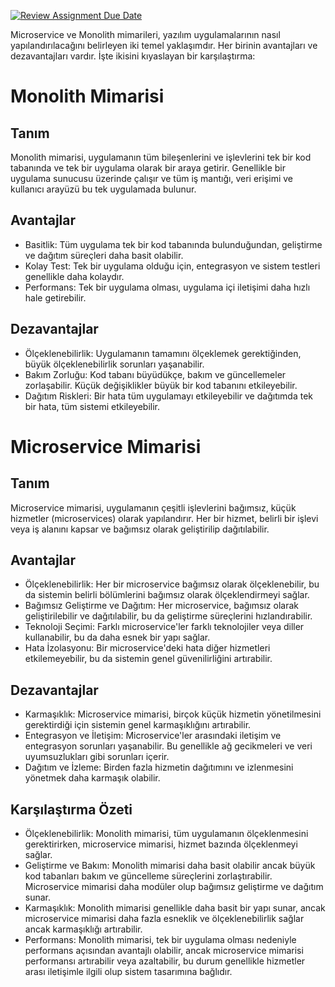 [![Review Assignment Due Date](https://classroom.github.com/assets/deadline-readme-button-22041afd0340ce965d47ae6ef1cefeee28c7c493a6346c4f15d667ab976d596c.svg)](https://classroom.github.com/a/QWW6IsQU)

Microservice ve Monolith mimarileri, yazılım uygulamalarının nasıl yapılandırılacağını belirleyen iki temel yaklaşımdır. Her birinin avantajları ve dezavantajları vardır. İşte ikisini kıyaslayan bir karşılaştırma:

# Monolith Mimarisi

## Tanım

Monolith mimarisi, uygulamanın tüm bileşenlerini ve işlevlerini tek bir kod tabanında ve tek bir uygulama olarak bir araya getirir. Genellikle bir uygulama sunucusu üzerinde çalışır ve tüm iş mantığı, veri erişimi ve kullanıcı arayüzü bu tek uygulamada bulunur.

## Avantajlar

* Basitlik: Tüm uygulama tek bir kod tabanında bulunduğundan, geliştirme ve dağıtım süreçleri daha basit olabilir.
* Kolay Test: Tek bir uygulama olduğu için, entegrasyon ve sistem testleri genellikle daha kolaydır.
* Performans: Tek bir uygulama olması, uygulama içi iletişimi daha hızlı hale getirebilir.

## Dezavantajlar

* Ölçeklenebilirlik: Uygulamanın tamamını ölçeklemek gerektiğinden, büyük ölçeklenebilirlik sorunları yaşanabilir.
* Bakım Zorluğu: Kod tabanı büyüdükçe, bakım ve güncellemeler zorlaşabilir. Küçük değişiklikler büyük bir kod tabanını etkileyebilir.
* Dağıtım Riskleri: Bir hata tüm uygulamayı etkileyebilir ve dağıtımda tek bir hata, tüm sistemi etkileyebilir.

# Microservice Mimarisi

## Tanım

Microservice mimarisi, uygulamanın çeşitli işlevlerini bağımsız, küçük hizmetler (microservices) olarak yapılandırır. Her bir hizmet, belirli bir işlevi veya iş alanını kapsar ve bağımsız olarak geliştirilip dağıtılabilir.

## Avantajlar
* Ölçeklenebilirlik: Her bir microservice bağımsız olarak ölçeklenebilir, bu da sistemin belirli bölümlerini bağımsız olarak ölçeklendirmeyi sağlar.
* Bağımsız Geliştirme ve Dağıtım: Her microservice, bağımsız olarak geliştirilebilir ve dağıtılabilir, bu da geliştirme süreçlerini hızlandırabilir.
* Teknoloji Seçimi: Farklı microservice'ler farklı teknolojiler veya diller kullanabilir, bu da daha esnek bir yapı sağlar.
* Hata İzolasyonu: Bir microservice'deki hata diğer hizmetleri etkilemeyebilir, bu da sistemin genel güvenilirliğini artırabilir.
## Dezavantajlar
* Karmaşıklık: Microservice mimarisi, birçok küçük hizmetin yönetilmesini gerektirdiği için sistemin genel karmaşıklığını artırabilir.
* Entegrasyon ve İletişim: Microservice'ler arasındaki iletişim ve entegrasyon sorunları yaşanabilir. Bu genellikle ağ gecikmeleri ve veri uyumsuzlukları gibi sorunları içerir.
* Dağıtım ve İzleme: Birden fazla hizmetin dağıtımını ve izlenmesini yönetmek daha karmaşık olabilir.

## Karşılaştırma Özeti
* Ölçeklenebilirlik: Monolith mimarisi, tüm uygulamanın ölçeklenmesini gerektirirken, microservice mimarisi, hizmet bazında ölçeklenmeyi sağlar.
* Geliştirme ve Bakım: Monolith mimarisi daha basit olabilir ancak büyük kod tabanları bakım ve güncelleme süreçlerini zorlaştırabilir. Microservice mimarisi daha modüler olup bağımsız geliştirme ve dağıtım sunar.
* Karmaşıklık: Monolith mimarisi genellikle daha basit bir yapı sunar, ancak microservice mimarisi daha fazla esneklik ve ölçeklenebilirlik sağlar ancak karmaşıklığı artırabilir.
* Performans: Monolith mimarisi, tek bir uygulama olması nedeniyle performans açısından avantajlı olabilir, ancak microservice mimarisi performansı artırabilir veya azaltabilir, bu durum genellikle hizmetler arası iletişimle ilgili olup sistem tasarımına bağlıdır.


